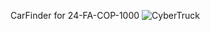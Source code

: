 CarFinder for 24-FA-COP-1000
![CyberTruck](https://github.com/user-attachments/assets/16bd47e7-e8b8-473e-9132-c371d36dce7e)
